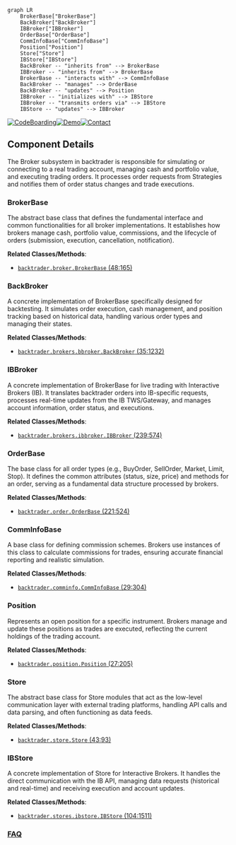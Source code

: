 ```mermaid
graph LR
    BrokerBase["BrokerBase"]
    BackBroker["BackBroker"]
    IBBroker["IBBroker"]
    OrderBase["OrderBase"]
    CommInfoBase["CommInfoBase"]
    Position["Position"]
    Store["Store"]
    IBStore["IBStore"]
    BackBroker -- "inherits from" --> BrokerBase
    IBBroker -- "inherits from" --> BrokerBase
    BrokerBase -- "interacts with" --> CommInfoBase
    BackBroker -- "manages" --> OrderBase
    BackBroker -- "updates" --> Position
    IBBroker -- "initializes with" --> IBStore
    IBBroker -- "transmits orders via" --> IBStore
    IBStore -- "updates" --> IBBroker
```
[![CodeBoarding](https://img.shields.io/badge/Generated%20by-CodeBoarding-9cf?style=flat-square)](https://github.com/CodeBoarding/CodeBoarding)[![Demo](https://img.shields.io/badge/Try%20our-Demo-blue?style=flat-square)](https://www.codeboarding.org/demo)[![Contact](https://img.shields.io/badge/Contact%20us%20-%20contact@codeboarding.org-lightgrey?style=flat-square)](mailto:contact@codeboarding.org)

## Component Details

The Broker subsystem in backtrader is responsible for simulating or connecting to a real trading account, managing cash and portfolio value, and executing trading orders. It processes order requests from Strategies and notifies them of order status changes and trade executions.

### BrokerBase
The abstract base class that defines the fundamental interface and common functionalities for all broker implementations. It establishes how brokers manage cash, portfolio value, commissions, and the lifecycle of orders (submission, execution, cancellation, notification).


**Related Classes/Methods**:

- <a href="https://github.com/mementum/backtrader/blob/master/backtrader/broker.py#L48-L165" target="_blank" rel="noopener noreferrer">`backtrader.broker.BrokerBase` (48:165)</a>


### BackBroker
A concrete implementation of BrokerBase specifically designed for backtesting. It simulates order execution, cash management, and position tracking based on historical data, handling various order types and managing their states.


**Related Classes/Methods**:

- <a href="https://github.com/mementum/backtrader/blob/master/backtrader/brokers/bbroker.py#L35-L1232" target="_blank" rel="noopener noreferrer">`backtrader.brokers.bbroker.BackBroker` (35:1232)</a>


### IBBroker
A concrete implementation of BrokerBase for live trading with Interactive Brokers (IB). It translates backtrader orders into IB-specific requests, processes real-time updates from the IB TWS/Gateway, and manages account information, order status, and executions.


**Related Classes/Methods**:

- <a href="https://github.com/mementum/backtrader/blob/master/backtrader/brokers/ibbroker.py#L239-L574" target="_blank" rel="noopener noreferrer">`backtrader.brokers.ibbroker.IBBroker` (239:574)</a>


### OrderBase
The base class for all order types (e.g., BuyOrder, SellOrder, Market, Limit, Stop). It defines the common attributes (status, size, price) and methods for an order, serving as a fundamental data structure processed by brokers.


**Related Classes/Methods**:

- <a href="https://github.com/mementum/backtrader/blob/master/backtrader/order.py#L221-L524" target="_blank" rel="noopener noreferrer">`backtrader.order.OrderBase` (221:524)</a>


### CommInfoBase
A base class for defining commission schemes. Brokers use instances of this class to calculate commissions for trades, ensuring accurate financial reporting and realistic simulation.


**Related Classes/Methods**:

- <a href="https://github.com/mementum/backtrader/blob/master/backtrader/comminfo.py#L29-L304" target="_blank" rel="noopener noreferrer">`backtrader.comminfo.CommInfoBase` (29:304)</a>


### Position
Represents an open position for a specific instrument. Brokers manage and update these positions as trades are executed, reflecting the current holdings of the trading account.


**Related Classes/Methods**:

- <a href="https://github.com/mementum/backtrader/blob/master/backtrader/position.py#L27-L205" target="_blank" rel="noopener noreferrer">`backtrader.position.Position` (27:205)</a>


### Store
The abstract base class for Store modules that act as the low-level communication layer with external trading platforms, handling API calls and data parsing, and often functioning as data feeds.


**Related Classes/Methods**:

- <a href="https://github.com/mementum/backtrader/blob/master/backtrader/store.py#L43-L93" target="_blank" rel="noopener noreferrer">`backtrader.store.Store` (43:93)</a>


### IBStore
A concrete implementation of Store for Interactive Brokers. It handles the direct communication with the IB API, managing data requests (historical and real-time) and receiving execution and account updates.


**Related Classes/Methods**:

- <a href="https://github.com/mementum/backtrader/blob/master/backtrader/stores/ibstore.py#L104-L1511" target="_blank" rel="noopener noreferrer">`backtrader.stores.ibstore.IBStore` (104:1511)</a>




### [FAQ](https://github.com/CodeBoarding/GeneratedOnBoardings/tree/main?tab=readme-ov-file#faq)